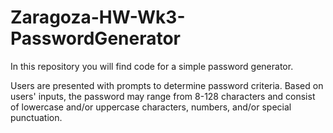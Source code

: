 # Zaragoza-HW-Wk3-PasswordGenerator

In this repository you will find code for a simple password generator.

Users are presented with prompts to determine password criteria. Based on users' inputs, the password may range from 8-128 characters and consist of lowercase and/or uppercase characters, numbers, and/or special punctuation.
